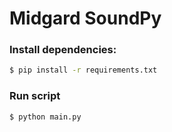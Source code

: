 # Midgard SoundPy

### Install dependencies:

```bash
$ pip install -r requirements.txt
```

### Run script
```bash
$ python main.py
```
